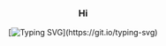 <div align = center>

### Hi

[![Typing SVG](https://readme-typing-svg.demolab.com/?color=ffde99&size=35&center=true&vCenter=true&width=1000&lines=Hi,+my+name+is+Nicolas+de+Mello;I+have+19+years+old;I'm+from+Brazil,+Sp;FullStack+Developer!)](https://git.io/typing-svg)

<div align="center>

